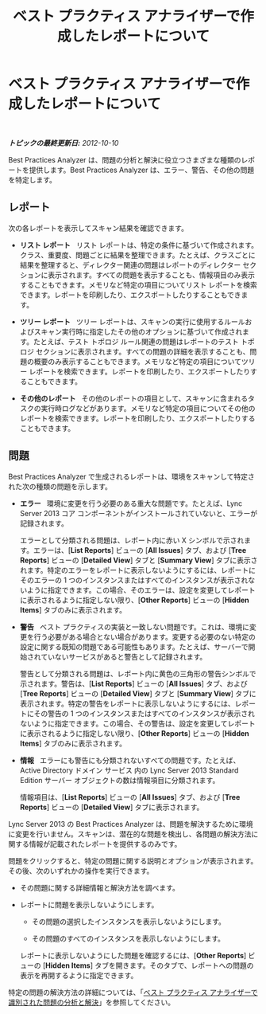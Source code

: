 ﻿---
title: ベスト プラクティス アナライザーで作成したレポートについて
TOCTitle: ベスト プラクティス アナライザーで作成したレポートについて
ms:assetid: 1386dd6c-7f3e-4da9-905b-cef1468bf14a
ms:mtpsurl: https://technet.microsoft.com/ja-jp/library/Gg591344(v=OCS.15)
ms:contentKeyID: 48271332
ms.date: 05/19/2016
mtps_version: v=OCS.15
ms.translationtype: HT
---

# ベスト プラクティス アナライザーで作成したレポートについて

 

_**トピックの最終更新日:** 2012-10-10_

Best Practices Analyzer は、問題の分析と解決に役立つさまざまな種類のレポートを提供します。Best Practices Analyzer は、エラー、警告、その他の問題を特定します。

## レポート

次の各レポートを表示してスキャン結果を確認できます。

  - **リスト レポート**   リスト レポートは、特定の条件に基づいて作成されます。クラス、重要度、問題ごとに結果を整理できます。たとえば、クラスごとに結果を整理すると、ディレクター関連の問題はレポートのディレクター セクションに表示されます。すべての問題を表示することも、情報項目のみ表示することもできます。メモリなど特定の項目についてリスト レポートを検索できます。レポートを印刷したり、エクスポートしたりすることもできます。

  - **ツリー レポート**   ツリー レポートは、スキャンの実行に使用するルールおよびスキャン実行時に指定したその他のオプションに基づいて作成されます。たとえば、テスト トポロジ ルール関連の問題はレポートのテスト トポロジ セクションに表示されます。すべての問題の詳細を表示することも、問題の概要のみ表示することもできます。メモリなど特定の項目についてツリー レポートを検索できます。レポートを印刷したり、エクスポートしたりすることもできます。

  - **その他のレポート**   その他のレポートの項目として、スキャンに含まれるタスクの実行時ログなどがあります。メモリなど特定の項目についてその他のレポートを検索できます。レポートを印刷したり、エクスポートしたりすることもできます。

## 問題

Best Practices Analyzer で生成されるレポートは、環境をスキャンして特定された次の種類の問題を示します。

  - **エラー**   環境に変更を行う必要のある重大な問題です。たとえば、Lync Server 2013 コア コンポーネントがインストールされていないと、エラーが記録されます。
    
    エラーとして分類される問題は、レポート内に赤い X シンボルで示されます。エラーは、\[**List Reports**\] ビューの \[**All Issues**\] タブ、および \[**Tree Reports**\] ビューの \[**Detailed View**\] タブと \[**Summary View**\] タブに表示されます。特定のエラーをレポートに表示しないようにするには、レポートにそのエラーの 1 つのインスタンスまたはすべてのインスタンスが表示されないように指定できます。この場合、そのエラーは、設定を変更してレポートに表示されるように指定しない限り、\[**Other Reports**\] ビューの \[**Hidden Items**\] タブのみに表示されます。

  - **警告**   ベスト プラクティスの実装と一致しない問題です。これは、環境に変更を行う必要がある場合とない場合があります。変更する必要のない特定の設定に関する既知の問題である可能性もあります。たとえば、サーバーで開始されていないサービスがあると警告として記録されます。
    
    警告として分類される問題は、レポート内に黄色の三角形の警告シンボルで示されます。警告は、\[**List Reports**\] ビューの \[**All Issues**\] タブ、および \[**Tree Reports**\] ビューの \[**Detailed View**\] タブと \[**Summary View**\] タブに表示されます。特定の警告をレポートに表示しないようにするには、レポートにその警告の 1 つのインスタンスまたはすべてのインスタンスが表示されないように指定できます。この場合、その警告は、設定を変更してレポートに表示されるように指定しない限り、\[**Other Reports**\] ビューの \[**Hidden Items**\] タブのみに表示されます。

  - **情報**   エラーにも警告にも分類されないすべての問題です。たとえば、Active Directory ドメイン サービス 内の Lync Server 2013 Standard Edition サーバー オブジェクトの数は情報項目に分類されます。
    
    情報項目は、\[**List Reports**\] ビューの \[**All Issues**\] タブ、および \[**Tree Reports**\] ビューの \[**Detailed View**\] タブに表示されます。

Lync Server 2013 の Best Practices Analyzer は、問題を解決するために環境に変更を行いません。スキャンは、潜在的な問題を検出し、各問題の解決方法に関する情報が記載されたレポートを提供するのみです。

問題をクリックすると、特定の問題に関する説明とオプションが表示されます。その後、次のいずれかの操作を実行できます。

  - その問題に関する詳細情報と解決方法を調べます。

  - レポートに問題を表示しないようにします。
    
      - その問題の選択したインスタンスを表示しないようにします。
    
      - その問題のすべてのインスタンスを表示しないようにします。
    
    レポートに表示しないようにした問題を確認するには、\[**Other Reports**\] ビューの \[**Hidden Items**\] タブを開きます。そのタブで、レポートへの問題の表示を再開するように指定できます。

特定の問題の解決方法の詳細については、「[ベスト プラクティス アナライザーで識別された問題の分析と解決](lync-server-2013-analyzing-and-resolving-issues-identified-by-best-practices-analyzer.md)」を参照してください。

